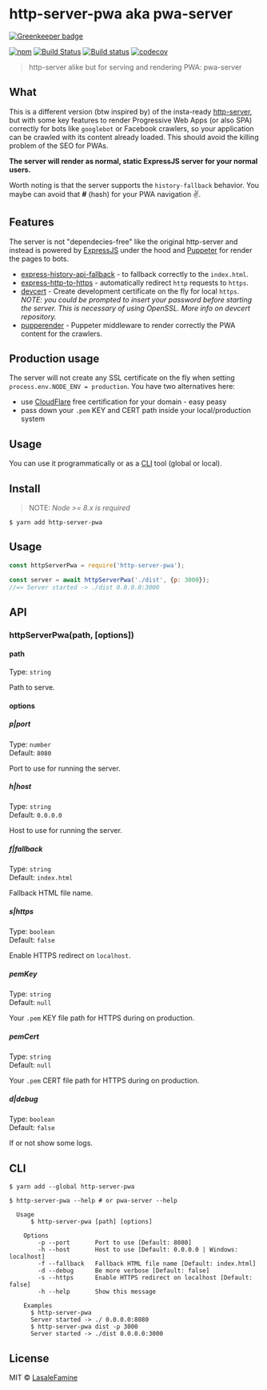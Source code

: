 # http-server-pwa aka pwa-server
[![Greenkeeper badge](https://badges.greenkeeper.io/LasaleFamine/http-server-pwa.svg)](https://greenkeeper.io/)

[![npm](https://img.shields.io/npm/v/http-server-pwa.svg?style=flat)](https://github.com/LasaleFamine/http-server-pwa) [![Build Status](https://travis-ci.org/LasaleFamine/http-server-pwa.svg?branch=master&style=flat)](https://travis-ci.org/LasaleFamine/http-server-pwa) [![Build status](https://ci.appveyor.com/api/projects/status/k5ssy06tt4ru1269?svg=true&style=flat)](https://ci.appveyor.com/project/LasaleFamine/http-server-pwa) [![codecov](https://codecov.io/gh/LasaleFamine/http-server-pwa/badge.svg?branch=master&style=flat)](https://codecov.io/gh/LasaleFamine/http-server-pwa?branch=master)

> http-server alike but for serving and rendering PWA: pwa-server

## What

This is a different version (btw inspired by) of the insta-ready [http-server](https://github.com/indexzero/http-server), but with some key features to render Progressive Web Apps (or also SPA) correctly for bots like `googlebot` or Facebook crawlers, so your application can be crawled with its content already loaded. This should avoid the killing problem of the SEO for PWAs.

**The server will render as normal, static ExpressJS server for your normal users.**

Worth noting is that the server supports the `history-fallback` behavior. You maybe can avoid that ***#*** (hash) for your PWA navigation ✌️.

## Features

The server is not "dependecies-free" like the original http-server and instead is powered by [ExpressJS](https://github.com/expressjs/express) under the hood and [Puppeter](https://github.com/GoogleChrome/puppeteer/) for render the pages to bots.

* [express-history-api-fallback](https://www.npmjs.com/package/express-history-api-fallback) - to fallback correctly to the `index.html`.
* [express-http-to-https](https://www.npmjs.com/package/express-http-to-https) - automatically redirect `http` requests to `https`.
* [devcert](https://github.com/davewasmer/devcert) - Create development certificate on the fly for local `https`. *NOTE: you could be prompted to insert your password before starting the server. This is necessary of using OpenSSL. More info on devcert repository.*
* [pupperender](https://github.com/LasaleFamine/pupperender) - Puppeter middleware to render correctly the PWA content for the crawlers.

## Production usage

The server will not create any SSL certificate on the fly when setting `process.env.NODE_ENV = production`.
You have two alternatives here:
- use [CloudFlare](https://cloudflare.com) free certification for your domain - easy peasy
- pass down your `.pem` KEY and CERT path inside your local/production system

## Usage

You can use it programmatically or as a [CLI](#CLI) tool (global or local).

## Install
> NOTE: *Node >= 8.x is required*

```
$ yarn add http-server-pwa
```

## Usage

```js
const httpServerPwa = require('http-server-pwa');

const server = await httpServerPwa('./dist', {p: 3000});
//=> Server started -> ./dist 0.0.0.0:3000
```

## API

### httpServerPwa(path, [options])

#### path

Type: `string`

Path to serve.

#### options

##### p|port

Type: `number`<br>
Default: `8080`

Port to use for running the server.

##### h|host

Type: `string`<br>
Default: `0.0.0.0`

Host to use for running the server.

##### f|fallback

Type: `string`<br>
Default: `index.html`

Fallback HTML file name.

##### s|https

Type: `boolean`<br>
Default: `false`

Enable HTTPS redirect on `localhost`.

##### pemKey

Type: `string`<br>
Default: `null`

Your `.pem` KEY file path for HTTPS during on production.

##### pemCert

Type: `string`<br>
Default: `null`

Your `.pem` CERT file path for HTTPS during on production.

##### d|debug

Type: `boolean`<br>
Default: `false`

If or not show some logs.


## CLI

```
$ yarn add --global http-server-pwa
```

```
$ http-server-pwa --help # or pwa-server --help

  Usage
	  $ http-server-pwa [path] [options]

	Options
		-p --port       Port to use [Default: 8080]
		-h --host       Host to use [Default: 0.0.0.0 | Windows: localhost]
		-f --fallback   Fallback HTML file name [Default: index.html]
		-d --debug      Be more verbose [Default: false]
		-s --https      Enable HTTPS redirect on localhost [Default: false]
		-h --help       Show this message

	Examples
	  $ http-server-pwa
	  Server started -> ./ 0.0.0.0:8080
	  $ http-server-pwa dist -p 3000
	  Server started -> ./dist 0.0.0.0:3000
```


## License

MIT © [LasaleFamine](https://godev.space)

